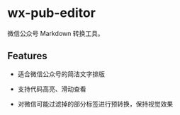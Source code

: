 # wx-pub-editor

微信公众号 Markdown 转换工具。

## Features

- 适合微信公众号的简洁文字排版

- 支持代码高亮、滑动查看

- 对微信可能过滤掉的部分标签进行预转换，保持视觉效果
